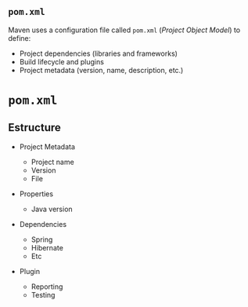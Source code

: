 ## `pom.xml`

Maven uses a configuration file called `pom.xml` (_Project Object Model_) to define:

- Project dependencies (libraries and frameworks)
- Build lifecycle and plugins
- Project metadata (version, name, description, etc.)

# `pom.xml`

## Estructure

- Project Metadata

  - Project name
  - Version
  - File

- Properties

  - Java version

- Dependencies

  - Spring
  - Hibernate
  - Etc

- Plugin
  - Reporting
  - Testing
